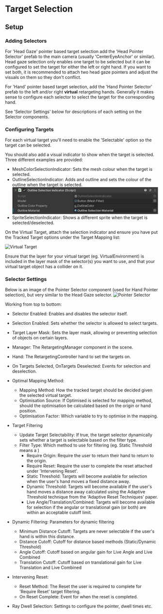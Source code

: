 # Target Selection

## Setup

### Adding Selectors
For 'Head Gaze' pointer based target selection add the 'Head Pointer Selector' prefab to the main camera (usually 'CenterEyeAnchor' or similar). Head gaze selection only enables one target to be selected but it can be configured to set the target for either the left or right hand. If you want to set both, it is recommended to attach two head gaze pointers and adjust the visuals on them so they don't conflict.

For 'Hand' pointer based target selection, add the 'Hand Pointer Selector' prefab to the left and/or right **virtual** retargeting hands. Generally it makes sense to configure each selector to select the target for the corresponding hand. 

See 'Selector Settings' below for descriptions of each setting on the Selector components.

### Configuring Targets
For each virtual target you'll need to enable the 'Selectable' option so the target can be selected.

You should also add a visual indicator to show when the target is selected. Three different examples are provided:

- MeshColorSelectionIndicator: Sets the mesh colour when the target is selected.
- OutlineSelectionIndicator: Adds and outline and sets the colour of the outline when the target is selected.
![Outline Selection Indicator](../Assets~/outline_indicator.png)
- SpriteSelectionIndicator: Shows a different sprite when the target is selected/deselected.

On the Virtual Target, attach the selection indicator and ensure you have put the Tracked Target options under the Target Mapping list:

![Virtual Target](../Assets~/virtual_target.png)

Ensure that the layer for your virtual target (eg. VirtualEnvironment) is included in the layer mask of the selector(s) you want to use, and that your virtual target object has a collider on it.

### Selector Settings

Below is an image of the Pointer Selector component (used for Hand Pointer selection), but very similar to the Head Gaze selector.
![Pointer Selector](../Assets~/pointer_selector.png)

Working from top to bottom:

- Selector Enabled: Enables and disables the selector itself.
- Selection Enabled: Sets whether the selector is allowed to select targets.
- Target Layer Mask: Sets the layer mask, allowing or preventing selection of objects on certain layers.
- Manager: The RetargetingManager component in the scene.
- Hand: The RetargetingController hand to set the targets on. 
- On Targets Selected, OnTargets Deselected: Events for selection and deselection.
- Optimal Mapping Method:
  - Mapping Method: How the tracked target should be decided given the selected virtual target.
  - Optimisation Source: If Optimised is selected for mapping method, should the optimisation be calculated based on the origin or hand position.
  - Optimisation Factor: Which variable to try to optimise in the mapping.
- Target Filtering
  - Update Target Selectability: If true, the target selector dynamically sets whether a target is selectable based on the filter type.
  - Filter Type: Which method to use for filtering (eg. Static Threshold means a )
    - Require Origin: Require the user to return their hand to return to the origin.
    - Require Reset: Require the user to complete the reset attached under 'Intervening Reset'.
    - Static Threshold: Targets will become available for selection when the user's hand moves a fixed distance away.
    - Dynamic Threshold: Targets will become available if the user's hand moves a distance away calculated using the Adaptive Threshold technique from the 'Adaptive Reset Techniques' paper.
    - Live Angle/Translation/Combined: Targets will become available for selection if the angular or translational gain (or both) are within an acceptable cutoff limit.

- Dynamic Filtering: Parameters for dynamic filtering
  - Minimum Distance Cutoff: Targets are never selectable if the user's hand is within this distance.
  - Distance Cutoff: Cutoff for distance based methods (Static/Dynamic Threshold)
  - Angle Cutoff: Cutoff based on angular gain for Live Angle and Live Combined
  - Translation Cutoff:  Cutoff based on translational gain for Live Translation and Live Combined

- Intervening Reset:
  - Reset Method: The Reset the user is required to complete for 'Require Reset' target filtering.
  - On Reset Complete: Event for when the reset is completed.

- Ray Dwell Selection: Settings to configure the pointer, dwell times etc.